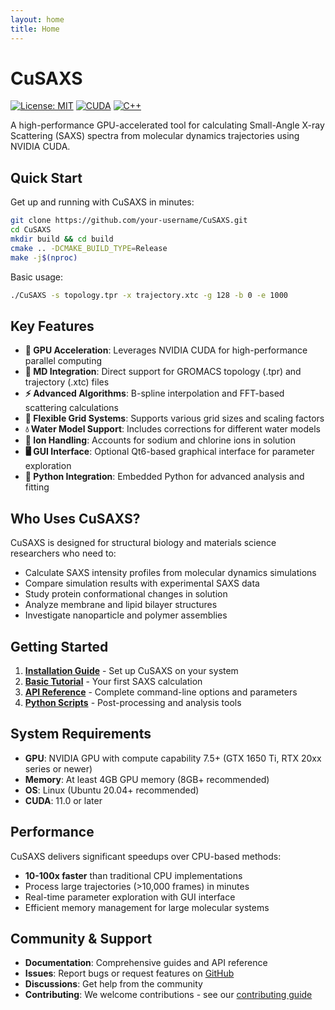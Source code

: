 ```yaml
---
layout: home
title: Home
---
```


# CuSAXS

[![License: MIT](https://img.shields.io/badge/License-MIT-yellow.svg)](https://opensource.org/licenses/MIT)
[![CUDA](https://img.shields.io/badge/CUDA-11.0+-green.svg)](https://developer.nvidia.com/cuda-downloads)
[![C++](https://img.shields.io/badge/C++-14-blue.svg)](https://isocpp.org/)

A high-performance GPU-accelerated tool for calculating Small-Angle X-ray Scattering (SAXS) spectra from molecular dynamics trajectories using NVIDIA CUDA.

## Quick Start

Get up and running with CuSAXS in minutes:

```bash
git clone https://github.com/your-username/CuSAXS.git
cd CuSAXS
mkdir build && cd build
cmake .. -DCMAKE_BUILD_TYPE=Release
make -j$(nproc)
```

Basic usage:
```bash
./CuSAXS -s topology.tpr -x trajectory.xtc -g 128 -b 0 -e 1000
```

## Key Features

- **🚀 GPU Acceleration**: Leverages NVIDIA CUDA for high-performance parallel computing
- **🧬 MD Integration**: Direct support for GROMACS topology (.tpr) and trajectory (.xtc) files
- **⚡ Advanced Algorithms**: B-spline interpolation and FFT-based scattering calculations
- **🔧 Flexible Grid Systems**: Supports various grid sizes and scaling factors
- **💧 Water Model Support**: Includes corrections for different water models
- **🧪 Ion Handling**: Accounts for sodium and chlorine ions in solution
- **🖥️ GUI Interface**: Optional Qt6-based graphical interface for parameter exploration
- **🐍 Python Integration**: Embedded Python for advanced analysis and fitting

## Who Uses CuSAXS?

CuSAXS is designed for structural biology and materials science researchers who need to:
- Calculate SAXS intensity profiles from molecular dynamics simulations
- Compare simulation results with experimental SAXS data
- Study protein conformational changes in solution
- Analyze membrane and lipid bilayer structures
- Investigate nanoparticle and polymer assemblies

## Getting Started

1. **[Installation Guide](about.html#installation)** - Set up CuSAXS on your system
2. **[Basic Tutorial](tutorials/)** - Your first SAXS calculation
3. **[API Reference](api/)** - Complete command-line options and parameters
4. **[Python Scripts](tutorials/python-analysis.html)** - Post-processing and analysis tools

## System Requirements

- **GPU**: NVIDIA GPU with compute capability 7.5+ (GTX 1650 Ti, RTX 20xx series or newer)
- **Memory**: At least 4GB GPU memory (8GB+ recommended)
- **OS**: Linux (Ubuntu 20.04+ recommended)
- **CUDA**: 11.0 or later

## Performance

CuSAXS delivers significant speedups over CPU-based methods:
- **10-100x faster** than traditional CPU implementations
- Process large trajectories (>10,000 frames) in minutes
- Real-time parameter exploration with GUI interface
- Efficient memory management for large molecular systems

## Community & Support

- **Documentation**: Comprehensive guides and API reference
- **Issues**: Report bugs or request features on [GitHub](https://github.com/your-username/CuSAXS/issues)
- **Discussions**: Get help from the community
- **Contributing**: We welcome contributions - see our [contributing guide](about.html#contributing)